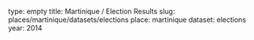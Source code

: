 type: empty
title: Martinique / Election Results
slug: places/martinique/datasets/elections
place: martinique
dataset: elections
year: 2014

